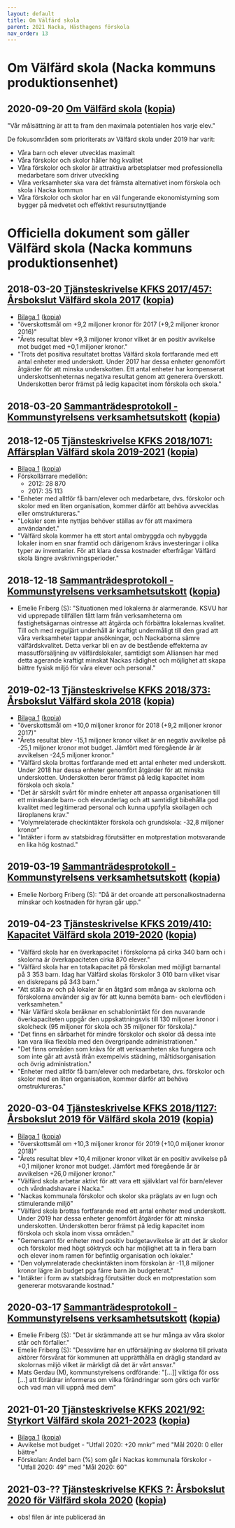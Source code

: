```yaml
---
layout: default
title: Om Välfärd skola
parent: 2021 Nacka, Hästhagens förskola
nav_order: 13
---
```


# Om Välfärd skola (Nacka kommuns produktionsenhet)

## **2020-09-20** [Om Välfärd skola](https://www.nacka.se/medarbetare/enheter/valfard-skola/om-valfard-skola/) ([kopia](https://web.archive.org/web/20210211114554/https://www.nacka.se/medarbetare/enheter/valfard-skola/om-valfard-skola/))

"Vår målsättning är att ta fram den maximala potentialen hos varje elev."

De fokusområden som prioriterats av Välfärd skola under 2019 har varit:
  * Våra barn och elever utvecklas maximalt
  * Våra förskolor och skolor håller hög kvalitet
  * Våra förskolor och skolor är attraktiva arbetsplatser med professionella medarbetare som driver utveckling
  * Våra verksamheter ska vara det främsta alternativet inom förskola och skola i Nacka kommun
  * Våra förskolor och skolor har en väl fungerande ekonomistyrning som bygger på medvetet och effektivt resursutnyttjande

# Officiella dokument som gäller Välfärd skola (Nacka kommuns produktionsenhet)

## **2018-03-20** [Tjänsteskrivelse KFKS 2017/457: Årsbokslut Välfärd skola 2017](https://handlingar.nacka.se/handlingar/Kommunstyrelsens_verksamhetsutskott/2018/2018-03-20/05_Årsbokslut_2017_Välfärd_skola/05a_Årsbokslut_2017_Välfärd_skola_tjskr.pdf) ([kopia](../../../handlingar/Kommunstyrelsens_verksamhetsutskott/2018/2018-03-20/05_Arsbokslut_2017_Valfard_skola/05a_Arsbokslut_2017_Valfard_skola_tjskr.pdf))
  * [Bilaga 1](https://handlingar.nacka.se/handlingar/Kommunstyrelsens_verksamhetsutskott/2018/2018-03-20/05_Årsbokslut_2017_Välfärd_skola/05b_Bilaga_1_Styrkort_Välfärd_skola.pdf) ([kopia](../../../handlingar/Kommunstyrelsens_verksamhetsutskott/2018/2018-03-20/05_Arsbokslut_2017_Valfard_skola/05b_Bilaga_1_Styrkort_Valfard_skola.pdf))
  * "överskottsmål om +9,2 miljoner kronor för 2017 (+9,2 miljoner kronor 2016)"
  * "Årets resultat blev +9,3 miljoner kronor vilket är en positiv avvikelse mot budget med +0,1 miljoner kronor."
  * "Trots det positiva resultatet brottas Välfärd skola fortfarande med ett antal enheter med underskott. Under 2017 har dessa enheter genomfört åtgärder för att minska underskotten. Ett antal enheter har kompenserat underskottsenheternas negativa resultat genom att generera överskott. Underskotten beror främst på ledig kapacitet inom förskola och skola."

## **2018-03-20** [Sammanträdesprotokoll - Kommunstyrelsens verksamhetsutskott](https://handlingar.nacka.se/handlingar/Kommunstyrelsens_verksamhetsutskott/2018/2018-03-20/00_Protokoll_KSVU_2018-03-20.pdf) ([kopia](../../../handlingar/Kommunstyrelsens_verksamhetsutskott/2018/2018-03-20/00_Protokoll_KSVU_2018-03-20.pdf))

## **2018-12-05** [Tjänsteskrivelse KFKS 2018/1071: Affärsplan Välfärd skola 2019-2021](https://handlingar.nacka.se/handlingar/Kommunstyrelsens_verksamhetsutskott/2018/2018-12-18/04_Affärsplan_Välfärd_skola/04a_Affärsplan_Välfärd_skola2019-2021_tjskr.pdf) ([kopia](../../../handlingar/Kommunstyrelsens_verksamhetsutskott/2018/2018-12-18/04_Affarsplan_Valfard_skola/04a_Affarsplan_Valfard_skola2019-2021_tjskr.pdf))
  * [Bilaga 1](https://handlingar.nacka.se/handlingar/Kommunstyrelsens_verksamhetsutskott/2018/2018-12-18/04_Affärsplan_Välfärd_skola/04b_bilaga_1_Affärsplan_Välfärd_skola_2019_2021.pdf) ([kopia](../../../handlingar/Kommunstyrelsens_verksamhetsutskott/2018/2018-12-18/04_Affarsplan_Valfard_skola/04b_bilaga_1_Affarsplan_Valfard_skola_2019_2021.pdf))
  * Förskollärrare medellön:
    * 2012: 28 870
    * 2017: 35 113
  * "Enheter med alltför få barn/elever och medarbetare, dvs. förskolor och skolor med en liten organisation, kommer därför att behöva avvecklas eller omstruktureras."
  * "Lokaler som inte nyttjas behöver ställas av för att maximera användandet."
  * "Välfärd skola kommer ha ett stort antal ombyggda och nybyggda lokaler inom en snar framtid och därigenom krävs investeringar i olika typer av inventarier. För att klara dessa kostnader efterfrågar Välfärd skola längre avskrivningsperioder."

## **2018-12-18** [Sammanträdesprotokoll - Kommunstyrelsens verksamhetsutskott](https://handlingar.nacka.se/handlingar/Kommunstyrelsens_verksamhetsutskott/2018/2018-12-18/00_Protokoll_KSVU_2018-12-18.pdf) ([kopia](../../../handlingar/Kommunstyrelsens_verksamhetsutskott/2018/2018-12-18/00_Protokoll_KSVU_2018-12-18.pdf))
  * Emelie Friberg (S): "Situationen med lokalerna är alarmerande. KSVU har vid upprepade tillfällen fått larm från verksamheterna om fastighetsägarnas ointresse att åtgärda och förbättra lokalernas kvalitet. Till och med reguljärt underhåll är kraftigt undermåligt till den grad att våra verksamheter tappar ansökningar, och Nackaborna sämre välfärdskvalitet. Detta verkar bli en av de bestående effekterna av massutförsäljning av välfärdslokaler, samtidigt som Alliansen har med detta agerande kraftigt minskat Nackas rådighet och möjlighet att skapa bättre fysisk miljö för våra elever och personal."

## **2019-02-13** [Tjänsteskrivelse KFKS 2018/373: Årsbokslut Välfärd skola 2018](https://handlingar.nacka.se/handlingar/Kommunstyrelsens_verksamhetsutskott/2019/2019-03-19/05_Årsbokslut_2018_VS/05a_Årsbokslut_Välfärd_skola_2018_tjskr.pdf) ([kopia](../../../handlingar/Kommunstyrelsens_verksamhetsutskott/2019/2019-03-19/05_Arsbokslut_2018_VS/05a_Arsbokslut_Valfard_skola_2018_tjskr.pdf))
  * [Bilaga 1](https://handlingar.nacka.se/handlingar/Kommunstyrelsens_verksamhetsutskott/2019/2019-03-19/05_Årsbokslut_2018_VS/05b_Bilaga_1_Styrkort_2018.pdf) ([kopia](../../../handlingar/Kommunstyrelsens_verksamhetsutskott/2019/2019-03-19/05_Arsbokslut_2018_VS/05b_Bilaga_1_Styrkort_2018.pdf))
  * "överskottsmål om +10,0 miljoner kronor för 2018 (+9,2 miljoner kronor 2017)"
  * "Årets resultat blev -15,1 miljoner kronor vilket är en negativ avvikelse på -25,1 miljoner kronor mot budget. Jämfört med föregående år är avvikelsen -24,5 miljoner kronor."
  * "Välfärd skola brottas fortfarande med ett antal enheter med underskott. Under 2018 har dessa enheter genomfört åtgärder för att minska underskotten. Underskotten beror främst på ledig kapacitet inom förskola och skola."
  * "Det är särskilt svårt för mindre enheter att anpassa organisationen till ett minskande barn- och elevunderlag och att samtidigt bibehålla god kvalitet med legitimerad personal och kunna uppfylla skollagen och läroplanens krav."
  * "Volymrelaterade checkintäkter förskola och grundskola: -32,8 miljoner kronor"
  * "Intäkter i form av statsbidrag förutsätter en motprestation motsvarande en lika hög kostnad."

## **2019-03-19** [Sammanträdesprotokoll - Kommunstyrelsens verksamhetsutskott](https://handlingar.nacka.se/handlingar/Kommunstyrelsens_verksamhetsutskott/2019/2019-03-19/00_Protokoll_KSVU_2019-03-19.pdf) ([kopia](../../../handlingar/Kommunstyrelsens_verksamhetsutskott/2019/2019-03-19/00_Protokoll_KSVU_2019-03-19.pdf))
  * Emelie Norborg Friberg (S): "Då är det oroande att personalkostnaderna minskar och kostnaden för hyran går upp."

## **2019-04-23** [Tjänsteskrivelse KFKS 2019/410: Kapacitet Välfärd skola 2019-2020](https://handlingar.nacka.se/handlingar/Kommunstyrelsens_verksamhetsutskott/2019/2019-05-14/07_Kapacitet_Välfärd_skola/07a_Kapacitet_Välfärd_skola_2019-2020_tjskr.pdf) ([kopia](../../../handlingar/Kommunstyrelsens_verksamhetsutskott/2019/2019-05-14/07_Kapacitet_Valfard_skola/07a_Kapacitet_Valfard_skola_2019-2020_tjskr.pdf))
  * "Välfärd skola har en överkapacitet i förskolorna på cirka 340 barn och i skolorna är överkapaciteten cirka 870 elever."
  * "Välfärd skola har en totalkapacitet på förskolan med möjligt barnantal på 3 353 barn. Idag har Välfärd skolas förskolor 3 010 barn vilket visar en diskrepans på 343 barn."
  * "Att ställa av och på lokaler är en åtgärd som många av skolorna och förskolorna använder sig av för att kunna bemöta barn- och elevflöden i verksamheten."
  * "När Välfärd skola beräknar en schablonintäkt för den nuvarande överkapaciteten uppgår den uppskattningsvis till 130 miljoner kronor i skolcheck (95 miljoner för skola och 35 miljoner för förskola)."
  * "Det finns en sårbarhet för mindre förskolor och skolor då dessa inte kan vara lika flexibla med den övergripande administrationen."
  * "Det finns områden som krävs för att verksamheten ska fungera och som inte går att avstå ifrån exempelvis städning, måltidsorganisation och övrig administration."
  * "Enheter med alltför få barn/elever och medarbetare, dvs. förskolor och skolor med en liten organisation, kommer därför att behöva omstruktureras."

## **2020-03-04** [Tjänsteskrivelse KFKS 2018/1127: Årsbokslut 2019 för Välfärd skola 2019](https://handlingar.nacka.se/handlingar/Kommunstyrelsens_verksamhetsutskott/2020/2020-03-17/04_Årsbokslut_2019_Välfärd_skola/04a_Årsbokslut_2019_Välfärd_skola_tjskr.pdf) ([kopia](../../../handlingar/Kommunstyrelsens_verksamhetsutskott/2020/2020-03-17/04_Arsbokslut_2019_Valfard_skola/04a_Arsbokslut_2019_Valfard_skola_tjskr.pdf))
  * [Bilaga 1](https://handlingar.nacka.se/handlingar/Kommunstyrelsens_verksamhetsutskott/2020/2020-03-17/04_Årsbokslut_2019_Välfärd_skola/04b_Bilaga1_Styrkort_Välfärd_skola_2019-2022.pdf) ([kopia](../../../handlingar/Kommunstyrelsens_verksamhetsutskott/2020/2020-03-17/04_Arsbokslut_2019_Valfard_skola/04b_Bilaga1_Styrkort_Valfard_skola_2019-2022.pdf))
  * "överskottsmål om +10,3 miljoner kronor för 2019 (+10,0 miljoner kronor 2018)"
  * "Årets resultat blev +10,4 miljoner kronor vilket är en positiv avvikelse på +0,1 miljoner kronor mot budget. Jämfört med föregående år är avvikelsen +26,0 miljoner kronor."
  * "Välfärd skola arbetar aktivt för att vara ett självklart val för barn/elever och vårdnadshavare i Nacka."
  * "Nackas kommunala förskolor och skolor ska präglats av en lugn och stimulerande miljö"
  * "Välfärd skola brottas fortfarande med ett antal enheter med underskott. Under 2019 har dessa enheter genomfört åtgärder för att minska underskotten. Underskotten beror främst på ledig kapacitet inom förskola och skola inom vissa områden."
  * "Gemensamt för enheter med positiv budgetavvikelse är att det är skolor och förskolor med högt söktryck och har möjlighet att ta in flera barn och elever inom ramen för befintlig organisation och lokaler."
  * "Den volymrelaterade checkintäkten inom förskolan är -11,8 miljoner kronor lägre än budget pga färre barn än budgeterat."
  * "Intäkter i form av statsbidrag förutsätter dock en motprestation som genererar motsvarande kostnad."

## **2020-03-17** [Sammanträdesprotokoll - Kommunstyrelsens verksamhetsutskott](https://handlingar.nacka.se/handlingar/Kommunstyrelsens_verksamhetsutskott/2020/2020-03-17/00_Protokoll_KSVU_2020-03-17.pdf) ([kopia](../../../handlingar/Kommunstyrelsens_verksamhetsutskott/2020/2020-03-17/00_Protokoll_KSVU_2020-03-17.pdf))
  * Emelie Friberg (S): "Det är skrämmande att se hur många av våra skolor står och förfaller."
  * Emelie Friberg (S): "Dessvärre har en utförsäljning av skolorna till privata aktörer försvårat för kommunen att upprätthålla en dräglig standard av skolornas miljö vilket är märkligt då det är vårt ansvar."
  * Mats Gerdau (M), kommunstyrelsens ordförande: "[...]] viktiga för oss [...] att föräldrar informeras om vilka förändringar som görs och varför och vad man vill uppnå med dem"

## **2021-01-20** [Tjänsteskrivelse KFKS 2021/92: Styrkort Välfärd skola 2021-2023](https://handlingar.nacka.se/handlingar/Kommunstyrelsens_verksamhetsutskott/2021/2021-02-09/06_Styrkort_Välfärd_skola_2021-2023/06a_Styrkort_Välfärd_skola_2021-2023_tjskr.pdf) ([kopia](../../../handlingar/Kommunstyrelsens_verksamhetsutskott/2021/2021-02-09/06_Styrkort_Valfard_skola_2021-2023/06a_Styrkort_Valfard_skola_2021-2023_tjskr.pdf))
  * [Bilaga 1](https://handlingar.nacka.se/handlingar/Kommunstyrelsens_verksamhetsutskott/2021/2021-02-09/06_Styrkort_Välfärd_skola_2021-2023/06b_Bilaga_1_Styrkort_Välfärd_skola_2020_2023.pdf) ([kopia](../../../handlingar/Kommunstyrelsens_verksamhetsutskott/2021/2021-02-09/06_Styrkort_Valfard_skola_2021-2023/06b_Bilaga_1_Styrkort_Valfard_skola_2020_2023.pdf))
  * Avvikelse mot budget - "Utfall 2020: +20 mnkr" med "Mål 2020: 0 eller bättre"
  * Förskolan: Andel barn (%) som går i Nackas kommunala förskolor - "Utfall 2020: 49" med "Mål 2020: 60"

## **2021-03-??** [Tjänsteskrivelse KFKS ?: Årsbokslut 2020 för Välfärd skola 2020](https://handlingar.nacka.se/handlingar/Kommunstyrelsens_verksamhetsutskott/2021/2021-03-??/?.pdf) ([kopia](../../../handlingar/Kommunstyrelsens_verksamhetsutskott/2021/2021-03-??/?.pdf))
  * obs! filen är inte publicerad än